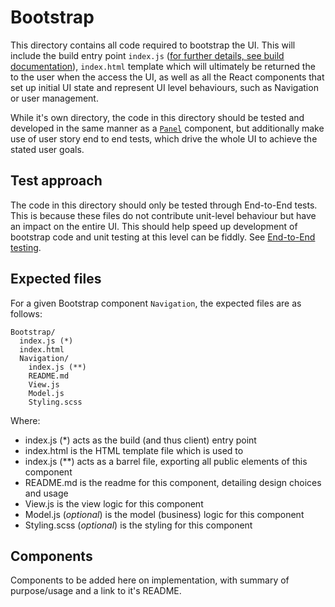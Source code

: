 # Bootstrap

This directory contains all code required to bootstrap the UI. This will include the build entry point `index.js` ([for further details, see build documentation](../../docs/Build.md)), `index.html` template which will ultimately be returned the to the user when the access the UI, as well as all the React components that set up initial UI state and represent UI level behaviours, such as Navigation or user management.

While it's own directory, the code in this directory should be tested and developed in the same manner as a [`Panel`](../Panels/README.md) component, but additionally make use of user story end to end tests, which drive the whole UI to achieve the stated user goals.

## Test approach

The code in this directory should only be tested through End-to-End tests.
This is because these files do not contribute unit-level behaviour but have
an impact on the entire UI. This should help speed up development of bootstrap
code and unit testing at this level can be fiddly. See
[End-to-End testing](../../docs/Test.md#end-to-end-testing).

## Expected files

For a given Bootstrap component `Navigation`, the expected files are as follows:

```
Bootstrap/
  index.js (*)
  index.html
  Navigation/
    index.js (**)
    README.md
    View.js
    Model.js
    Styling.scss
```

Where:

- index.js (\*) acts as the build (and thus client) entry point
- index.html is the HTML template file which is used to
- index.js (\*\*) acts as a barrel file, exporting all public elements of this component
- README.md is the readme for this component, detailing design choices and usage
- View.js is the view logic for this component
- Model.js (_optional_) is the model (business) logic for this component
- Styling.scss (_optional_) is the styling for this component

## Components

Components to be added here on implementation, with summary of purpose/usage and a link to it's README.
